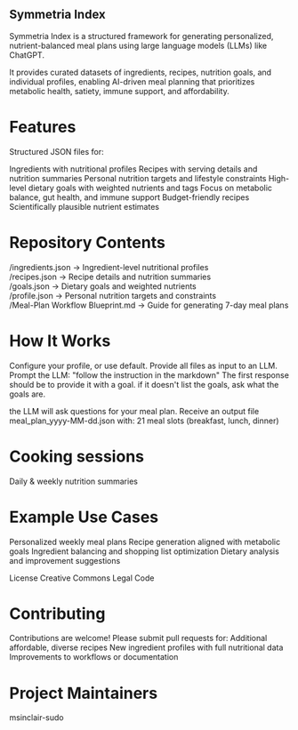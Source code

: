 ##  Symmetria Index
Symmetria Index is a structured framework for generating personalized, nutrient-balanced meal plans using large language models (LLMs) like ChatGPT.

It provides curated datasets of ingredients, recipes, nutrition goals, and individual profiles, enabling AI-driven meal planning that prioritizes metabolic health, satiety, immune support, and affordability.

# Features
 Structured JSON files for:

Ingredients with nutritional profiles
Recipes with serving details and nutrition summaries
Personal nutrition targets and lifestyle constraints
High-level dietary goals with weighted nutrients and tags
 Focus on metabolic balance, gut health, and immune support
 Budget-friendly recipes
 Scientifically plausible nutrient estimates

# Repository Contents
/ingredients.json                 → Ingredient-level nutritional profiles  
/recipes.json                     → Recipe details and nutrition summaries  
/goals.json                       → Dietary goals and weighted nutrients  
/profile.json                     → Personal nutrition targets and constraints  
/Meal-Plan Workflow Blueprint.md  → Guide for generating 7-day meal plans

# How It Works
Configure your profile, or use default.
Provide all files as input to an LLM.
Prompt the LLM: "follow the instruction in the markdown"
The first response should be to provide it with a goal. if it doesn't list the goals, ask what the goals are. 

the LLM will ask questions for your meal plan.
Receive an output file meal_plan_yyyy-MM-dd.json with:
21 meal slots (breakfast, lunch, dinner)

# Cooking sessions
Daily & weekly nutrition summaries

# Example Use Cases
Personalized weekly meal plans
Recipe generation aligned with metabolic goals
Ingredient balancing and shopping list optimization
Dietary analysis and improvement suggestions

License
Creative Commons Legal Code

# Contributing
Contributions are welcome! Please submit pull requests for:
Additional affordable, diverse recipes
New ingredient profiles with full nutritional data
Improvements to workflows or documentation

# Project Maintainers
msinclair-sudo
